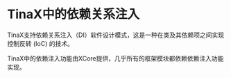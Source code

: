 # TinaX中的依赖关系注入

TinaX支持依赖关系注入（DI）软件设计模式，这是一种在类及其依赖项之间实现控制反转 (IoC) 的技术。

TinaX中的依赖注入功能由XCore提供，几乎所有的框架模块都依赖依赖注入功能实现。
